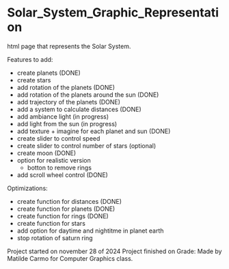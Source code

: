# Solar_System_Graphic_Representation
 html page that represents the Solar System. 



Features to add: 
- create planets (DONE)
- create stars
- add rotation of the planets (DONE)
- add rotation of the planets around the sun (DONE)
- add trajectory of the planets (DONE)
- add a system to calculate distances (DONE)
- add ambiance light (in progress)
- add light from the sun (in progress)
- add texture + imagine for each planet and sun (DONE)
- create slider to control speed
- create slider to control number of stars (optional)
- create moon (DONE)
- option for realistic version
    - botton to remove rings 
- add scroll wheel control (DONE)

Optimizations: 
- create function for distances (DONE)
- create function for planets (DONE)
- create function for rings (DONE)
- create function for stars 
- add option for daytime and nightitme in planet earth
- stop rotation of saturn ring


Project started on november 28 of 2024
Project finished on
Grade: 
Made by Matilde Carmo for Computer Graphics class.
